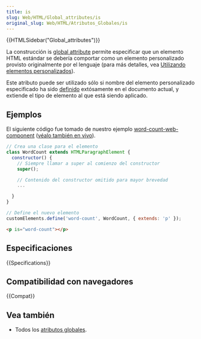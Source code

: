 ```yaml
---
title: is
slug: Web/HTML/Global_attributes/is
original_slug: Web/HTML/Atributos_Globales/is
---
```


{{HTMLSidebar("Global_attributes")}}

La construcción is [global attribute](/es/docs/Web/HTML/Atributos_Globales) permite especificar que un elemento HTML estándar se debería comportar como un elemento personalizado provisto originalmente por el lenguaje (para más detalles, vea [Utilizando elementos personalizados](/es/docs/Web/Web_Components/Using_custom_elements)).

Este atributo puede ser utilizado sólo si nombre del elemento personalizado especificado ha sido [definido](/es/docs/Web/API/CustomElementRegistry/define) extósamente en el documento actual, y extiende el tipo de elemento al que está siendo aplicado.

## Ejemplos

El siguiente código fue tomado de nuestro ejemplo [word-count-web-component](https://github.com/mdn/web-components-examples/tree/master/word-count-web-component) ([véalo también en vivo](https://mdn.github.io/web-components-examples/word-count-web-component/)).

```js
// Crea una clase para el elemento
class WordCount extends HTMLParagraphElement {
  constructor() {
    // Siempre llamar a super al comienzo del constructor
    super();

    // Contenido del constructor omitido para mayor brevedad
    ...

  }
}

// Define el nuevo elemento
customElements.define('word-count', WordCount, { extends: 'p' });
```

```html
<p is="word-count"></p>
```

## Especificaciones

{{Specifications}}

## Compatibilidad con navegadores

{{Compat}}

## Vea también

- Todos los [atributos globales](/es/docs/Web/HTML/Atributos_Globales).
